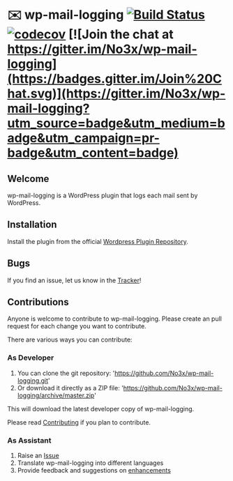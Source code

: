 # :envelope: wp-mail-logging [![Build Status](https://travis-ci.org/No3x/wp-mail-logging.png?branch=master)](https://travis-ci.org/No3x/wp-mail-logging) [![codecov](https://codecov.io/gh/No3x/wp-mail-logging/branch/master/graph/badge.svg)](https://codecov.io/gh/No3x/wp-mail-logging) [![Join the chat at https://gitter.im/No3x/wp-mail-logging](https://badges.gitter.im/Join%20Chat.svg)](https://gitter.im/No3x/wp-mail-logging?utm_source=badge&utm_medium=badge&utm_campaign=pr-badge&utm_content=badge)
## Welcome ##
wp-mail-logging is a WordPress plugin that logs each mail sent by WordPress.

## Installation ##

Install the plugin from the official [Wordpress Plugin Repository](https://wordpress.org/plugins/wp-mail-logging/).

## Bugs ##
If you find an issue, let us know in the [Tracker](https://github.com/No3x/wp-mail-logging/issues?state=open)!

## Contributions ##
Anyone is welcome to contribute to wp-mail-logging. Please create an pull request for each change you want to contribute.

There are various ways you can contribute:

### As Developer ###
1. You can clone the git repository: 'https://github.com/No3x/wp-mail-logging.git'
2. Or download it directly as a ZIP file: 'https://github.com/No3x/wp-mail-logging/archive/master.zip'

This will download the latest developer copy of wp-mail-logging.

Please read [Contributing](https://github.com/No3x/wp-mail-logging/blob/master/CONTRIBUTING.md) if you plan to contribute.

### As Assistant ###
1. Raise an [Issue](https://github.com/No3x/wp-mail-logging/issues?state=open)
3. Translate wp-mail-logging into different languages
4. Provide feedback and suggestions on [enhancements](https://github.com/No3x/wp-mail-logging/issues?direction=desc&labels=Enhancement%2Cenhancement&page=1&sort=created&state=open)
